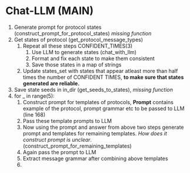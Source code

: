 # Chat-LLM (MAIN)

<!-- Main Function level -->

1. Generate prompt for protocol states (construct_prompt_for_protocol_states) *missing function*
2. Get states of protocol (get_protocol_message_types)
    1. Repeat all these steps CONFIDENT_TIMES(3)
        1. Use LLM to generate states (chat_with_llm)
        2. Format and fix each state to make them consistent
        3. Save those states in a map of strings
    2. Update states_set with states that appear atleast more than half times the number of CONFIDENT TIMES, **to make sure that states generated are reliable.**
3. Save state seeds in in_dir (get_seeds_to_states), *missing function*
4. for _ in range(5):
    1. Construct prompt for templates of protocols, **Prompt** contains example of the protocol, prompt grammar etc to be passed to LLM (line 168)
    2. Pass these template prompts to LLM
    3. Now using the prompt and answer from above two steps generate prompt and templates for remaining templates. *How does it construct prompt is unclear*.(construct_prompt_for_remaining_templates) 
    4. Again pass the prompt to LLM
    5. Extract message grammar after combining above templates
    6. 
    <!-- continue from 1022 -->